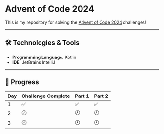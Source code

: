 # Advent of Code 2024

This is my repository for solving the [Advent of Code 2024](https://adventofcode.com/2024) challenges!

---

## 🛠️ Technologies & Tools

- **Programming Language:** Kotlin
- **IDE:** JetBrains IntelliJ

---

## 📅 Progress

| Day  | Challenge Complete | Part 1 | Part 2 |
|------|---------------------|--------|--------|
| 1    | ✅                 | ✅     | ✅     |
| 2    | 🕗                 | 🕗     | 🕗     |
| 3    | 🕗                 | 🕗     | 🕗     |
